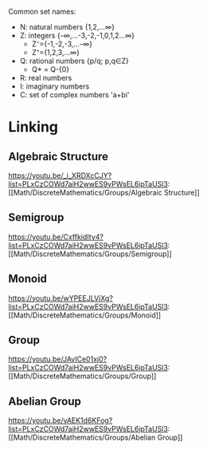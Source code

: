 Common set names:

* N: natural numbers {1,2,...∞}
* Z: integers {-∞,...-3,-2,-1,0,1,2...∞}
	* Z⁻={-1,-2,-3,...-∞}
	* Z⁺={1,2,3,...∞}
* Q: rational numbers {p/q; p,q∈Z}
	* Q* = Q-{0}
* R: real numbers
* I: imaginary numbers
* C: set of complex numbers 'a+bi'

# Linking
## Algebraic Structure
https://youtu.be/_i_XRDXcCJY?list=PLxCzCOWd7aiH2wwES9vPWsEL6ipTaUSl3: [[Math/DiscreteMathematics/Groups/Algebraic Structure]]

## Semigroup
https://youtu.be/CxffkidIty4?list=PLxCzCOWd7aiH2wwES9vPWsEL6ipTaUSl3: [[Math/DiscreteMathematics/Groups/Semigroup]]

## Monoid
https://youtu.be/wYPEEJLVjXg?list=PLxCzCOWd7aiH2wwES9vPWsEL6ipTaUSl3: [[Math/DiscreteMathematics/Groups/Monoid]]

## Group
https://youtu.be/JAvICe01xj0?list=PLxCzCOWd7aiH2wwES9vPWsEL6ipTaUSl3: [[Math/DiscreteMathematics/Groups/Group]]

## Abelian Group
https://youtu.be/vAEK1d6KFog?list=PLxCzCOWd7aiH2wwES9vPWsEL6ipTaUSl3: [[Math/DiscreteMathematics/Groups/Abelian Group]]
